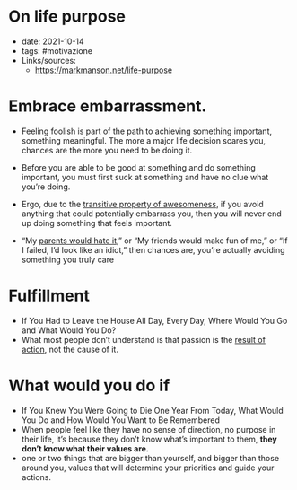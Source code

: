 # On life purpose
- date: 2021-10-14
- tags: #motivazione 
- Links/sources: 
	- https://markmanson.net/life-purpose

# Embrace embarrassment. 
- Feeling foolish is part of the path to achieving something important, something meaningful. The more a major life decision scares you, chances are the more you need to be doing it.

- Before you are able to be good at something and do something important, you must first suck at something and have no clue what you’re doing.

- Ergo, due to the [transitive property of awesomeness](https://markmanson.net/meta-awesomeness), if you avoid anything that could potentially embarrass you, then you will never end up doing something that feels important.

- “My [parents would hate it](https://markmanson.net/risk),” or “My friends would make fun of me,” or “If I failed, I’d look like an idiot,” then chances are, you’re actually avoiding something you truly care

# Fulfillment
- If You Had to Leave the House All Day, Every Day, Where Would You Go and What Would You Do?
- What most people don’t understand is that passion is the [result of action](https://markmanson.net/how-to-get-motivated/), not the cause of it.

# What would you do if
- If You Knew You Were Going to Die One Year From Today, What Would You Do and How Would You Want to Be Remembered
- When people feel like they have no sense of direction, no purpose in their life, it’s because they don’t know what’s important to them, **they don’t know what their values are.**
- one or two things that are bigger than yourself, and bigger than those around you, values that will determine your priorities and guide your actions.